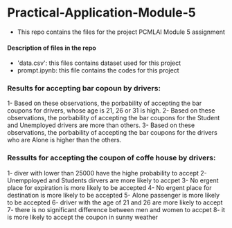 # Practical-Application-Module-5
- This repo contains the files for the project PCMLAI Module 5 assignment 
#### Description of files in the repo
- 'data.csv': this files contains dataset used for this project 
- prompt.ipynb: this file contains the codes for this project 

### Results for accepting bar copoun by drivers: 
1- Based on these observations, the porbability of accepting the bar coupons for drivers, whose age is 21, 26 or 31 is high.
2- Based on these observations, the porbability of accepting the bar coupons for the Student and Unemployed drivers are more than others.
3- Based on these observations, the porbability of accepting the bar coupons for the drivers who are Alone is higher than the others.

### Ressults for accepting the coupon of coffe house by drivers:
1- diver with lower than 25000 have the highe probability to accept
2- Unempployed and Students dirvers are more likely to accpet
3- No ergent place for expiration is more likely to be accepted
4- No ergent place for destination is more likely to be accepted
5- Alone passenger is more likely to be accepted
6- driver with the age of 21 and 26 are more likely to accept
7- there is no significant difference between men and women to accpet
8- it is more likely to accept the coupon in sunny weather
